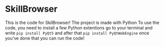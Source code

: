 # SkillBrowser
This is the code for SkilBrowser!
The project is made with Python
To use the code, you need to install a few Python extentions
go to your terminal and write
```pip install PyQt5```
and after that
```pip install PyQtWebEngine```
once you've done that you can run the code!
